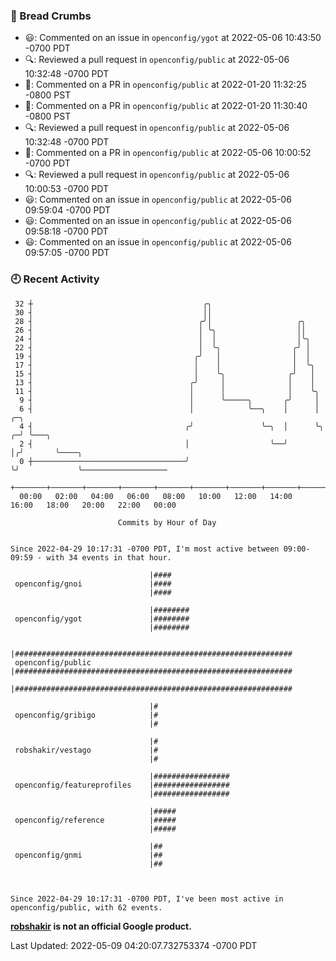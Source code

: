 ### 🍞 Bread Crumbs

 * 😃: Commented on an issue in `openconfig/ygot` at 2022-05-06 10:43:50 -0700 PDT
 * 🔍: Reviewed a pull request in  `openconfig/public` at 2022-05-06 10:32:48 -0700 PDT
 * 💬: Commented on a PR in  `openconfig/public` at 2022-01-20 11:32:25 -0800 PST
 * 💬: Commented on a PR in  `openconfig/public` at 2022-01-20 11:30:40 -0800 PST
 * 🔍: Reviewed a pull request in  `openconfig/public` at 2022-05-06 10:32:48 -0700 PDT
 * 💬: Commented on a PR in  `openconfig/public` at 2022-05-06 10:00:52 -0700 PDT
 * 🔍: Reviewed a pull request in  `openconfig/public` at 2022-05-06 10:00:53 -0700 PDT
 * 😃: Commented on an issue in `openconfig/public` at 2022-05-06 09:59:04 -0700 PDT
 * 😃: Commented on an issue in `openconfig/public` at 2022-05-06 09:58:18 -0700 PDT
 * 😃: Commented on an issue in `openconfig/public` at 2022-05-06 09:57:05 -0700 PDT

### 🕘 Recent Activity
```
 32 ┼                                      ╭╮
 30 ┤                                      ││
 28 ┤                                     ╭╯│                   ╭╮
 26 ┤                                     │ ╰╮                  ││
 24 ┤                                     │  │                  │╰╮
 22 ┤                                     │  ╰╮                ╭╯ │
 19 ┤                                    ╭╯   │                │  │
 17 ┤                                    │    │                │  ╰╮
 15 ┤                                    │    ╰╮              ╭╯   │
 13 ┤                                   ╭╯     │              │    │
 11 ┤                                   │      │              │    ╰╮
  9 ┤                                   │      ╰─────╮       ╭╯     │
  6 ┤                                   │            ╰──╮    │      │    ╭─╮
  4 ┤                                  ╭╯               ╰─╮  │      ╰╮ ╭─╯ ╰───╮
  2 ┤                                  │                  ╰──╯       │╭╯       ╰────╮
  0 ┼──────────────────────────────────╯                             ╰╯             ╰───────────────────
    +───────+───────+───────+───────+───────+───────+───────+───────+───────+───────+───────+───────+────
  00:00   02:00   04:00   06:00   08:00   10:00   12:00   14:00   16:00   18:00   20:00   22:00   00:00   

						Commits by Hour of Day


Since 2022-04-29 10:17:31 -0700 PDT, I'm most active between 09:00-09:59 - with 34 events in that hour.

```



```
                               |####
 openconfig/gnoi               |####
                               |####

                               |########
 openconfig/ygot               |########
                               |########

                               |##############################################################
 openconfig/public             |##############################################################
                               |##############################################################

                               |#
 openconfig/gribigo            |#
                               |#

                               |#
 robshakir/vestago             |#
                               |#

                               |#################
 openconfig/featureprofiles    |#################
                               |#################

                               |#####
 openconfig/reference          |#####
                               |#####

                               |##
 openconfig/gnmi               |##
                               |##



Since 2022-04-29 10:17:31 -0700 PDT, I've been most active in openconfig/public, with 62 events.

```
**[robshakir](mailto:robjs@google.com) is not an official Google product.**  


Last Updated: 2022-05-09 04:20:07.732753374 -0700 PDT

